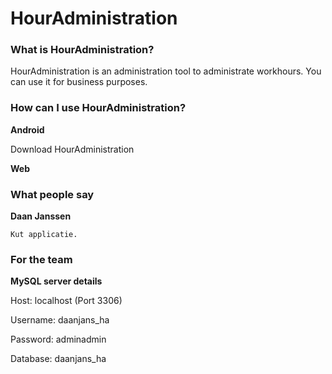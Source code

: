 # HourAdministration

### What is HourAdministration?
HourAdministration is an administration tool to administrate workhours. You can use it for business purposes.

### How can I use HourAdministration?
**Android**

Download HourAdministration

**Web**

### What people say
**Daan Janssen**

`Kut applicatie.`

### For the team
**MySQL server details**

Host: localhost (Port 3306)

Username: daanjans_ha

Password: adminadmin

Database: daanjans_ha